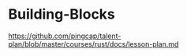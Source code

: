 # Building-Blocks
https://github.com/pingcap/talent-plan/blob/master/courses/rust/docs/lesson-plan.md

